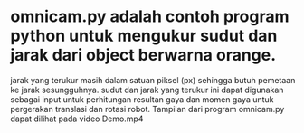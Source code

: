 # omnicam.py adalah contoh program python untuk mengukur sudut dan jarak dari object berwarna orange.
jarak yang terukur masih dalam satuan piksel (px) sehingga butuh pemetaan ke jarak sesungguhnya.
sudut dan jarak yang terukur ini dapat digunakan sebagai input untuk perhitungan resultan gaya dan momen gaya untuk pergerakan translasi dan rotasi robot.
Tampilan dari program omnicam.py dapat dilihat pada video Demo.mp4

